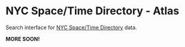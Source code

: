 # NYC Space/Time Directory - Atlas

Search interface for [NYC Space/Time Directory](http://spacetime.nypl.org) data.

__MORE SOON!__
